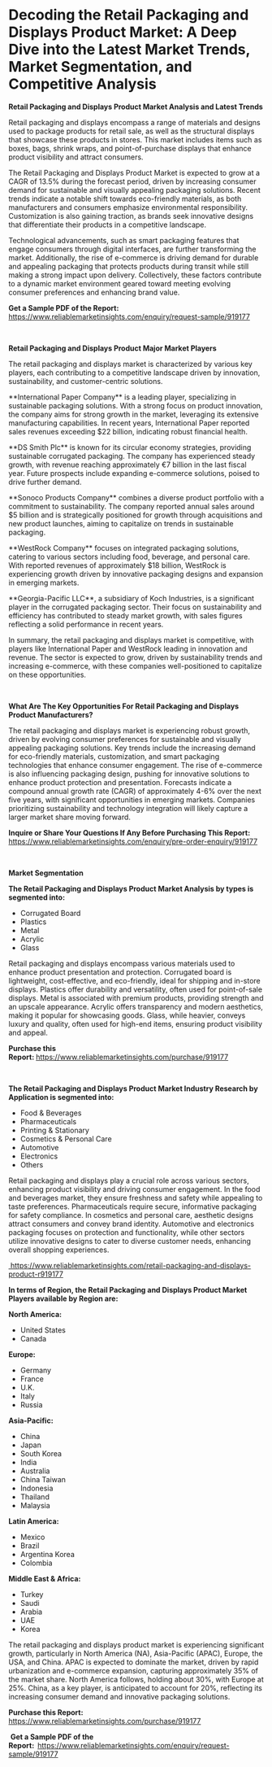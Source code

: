 <p><h1>Decoding the Retail Packaging and Displays Product Market: A Deep Dive into the Latest Market Trends, Market Segmentation, and Competitive Analysis</h1></p><p><strong>Retail Packaging and Displays Product Market Analysis and Latest Trends</strong></p>
<p><p>Retail packaging and displays encompass a range of materials and designs used to package products for retail sale, as well as the structural displays that showcase these products in stores. This market includes items such as boxes, bags, shrink wraps, and point-of-purchase displays that enhance product visibility and attract consumers.</p><p>The Retail Packaging and Displays Product Market is expected to grow at a CAGR of 13.5% during the forecast period, driven by increasing consumer demand for sustainable and visually appealing packaging solutions. Recent trends indicate a notable shift towards eco-friendly materials, as both manufacturers and consumers emphasize environmental responsibility. Customization is also gaining traction, as brands seek innovative designs that differentiate their products in a competitive landscape. </p><p>Technological advancements, such as smart packaging features that engage consumers through digital interfaces, are further transforming the market. Additionally, the rise of e-commerce is driving demand for durable and appealing packaging that protects products during transit while still making a strong impact upon delivery. Collectively, these factors contribute to a dynamic market environment geared toward meeting evolving consumer preferences and enhancing brand value.</p></p>
<p><strong>Get a Sample PDF of the Report:&nbsp;</strong> <a href="https://www.reliablemarketinsights.com/enquiry/request-sample/919177?utm_campaign=3356&utm_medium=2&utm_source=Github&utm_content=ia&utm_term=15042025&utm_id=retail-packaging-and-displays-product">https://www.reliablemarketinsights.com/enquiry/request-sample/919177</a></p>
<p>&nbsp;</p>
<p><strong>Retail Packaging and Displays Product Major Market Players</strong></p>
<p><p>The retail packaging and displays market is characterized by various key players, each contributing to a competitive landscape driven by innovation, sustainability, and customer-centric solutions.</p><p>**International Paper Company** is a leading player, specializing in sustainable packaging solutions. With a strong focus on product innovation, the company aims for strong growth in the market, leveraging its extensive manufacturing capabilities. In recent years, International Paper reported sales revenues exceeding $22 billion, indicating robust financial health.</p><p>**DS Smith Plc** is known for its circular economy strategies, providing sustainable corrugated packaging. The company has experienced steady growth, with revenue reaching approximately €7 billion in the last fiscal year. Future prospects include expanding e-commerce solutions, poised to drive further demand.</p><p>**Sonoco Products Company** combines a diverse product portfolio with a commitment to sustainability. The company reported annual sales around $5 billion and is strategically positioned for growth through acquisitions and new product launches, aiming to capitalize on trends in sustainable packaging.</p><p>**WestRock Company** focuses on integrated packaging solutions, catering to various sectors including food, beverage, and personal care. With reported revenues of approximately $18 billion, WestRock is experiencing growth driven by innovative packaging designs and expansion in emerging markets.</p><p>**Georgia-Pacific LLC**, a subsidiary of Koch Industries, is a significant player in the corrugated packaging sector. Their focus on sustainability and efficiency has contributed to steady market growth, with sales figures reflecting a solid performance in recent years.</p><p>In summary, the retail packaging and displays market is competitive, with players like International Paper and WestRock leading in innovation and revenue. The sector is expected to grow, driven by sustainability trends and increasing e-commerce, with these companies well-positioned to capitalize on these opportunities.</p></p>
<p>&nbsp;</p>
<p><strong>What Are The Key Opportunities For Retail Packaging and Displays Product Manufacturers?</strong></p>
<p><p>The retail packaging and displays market is experiencing robust growth, driven by evolving consumer preferences for sustainable and visually appealing packaging solutions. Key trends include the increasing demand for eco-friendly materials, customization, and smart packaging technologies that enhance consumer engagement. The rise of e-commerce is also influencing packaging design, pushing for innovative solutions to enhance product protection and presentation. Forecasts indicate a compound annual growth rate (CAGR) of approximately 4-6% over the next five years, with significant opportunities in emerging markets. Companies prioritizing sustainability and technology integration will likely capture a larger market share moving forward.</p></p>
<p><strong>Inquire or Share Your Questions If Any Before Purchasing This Report:</strong> <a href="https://www.reliablemarketinsights.com/enquiry/pre-order-enquiry/919177?utm_campaign=3356&utm_medium=2&utm_source=Github&utm_content=ia&utm_term=15042025&utm_id=retail-packaging-and-displays-product">https://www.reliablemarketinsights.com/enquiry/pre-order-enquiry/919177</a></p>
<p>&nbsp;</p>
<p><strong>Market Segmentation</strong></p>
<p><strong>The Retail Packaging and Displays Product Market Analysis by types is segmented into:</strong></p>
<p><ul><li>Corrugated Board</li><li>Plastics</li><li>Metal</li><li>Acrylic</li><li>Glass</li></ul></p>
<p><p>Retail packaging and displays encompass various materials used to enhance product presentation and protection. Corrugated board is lightweight, cost-effective, and eco-friendly, ideal for shipping and in-store displays. Plastics offer durability and versatility, often used for point-of-sale displays. Metal is associated with premium products, providing strength and an upscale appearance. Acrylic offers transparency and modern aesthetics, making it popular for showcasing goods. Glass, while heavier, conveys luxury and quality, often used for high-end items, ensuring product visibility and appeal.</p></p>
<p><strong>Purchase this Report:&nbsp;</strong><a href="https://www.reliablemarketinsights.com/purchase/919177?utm_campaign=3356&utm_medium=2&utm_source=Github&utm_content=ia&utm_term=15042025&utm_id=retail-packaging-and-displays-product">https://www.reliablemarketinsights.com/purchase/919177</a></p>
<p>&nbsp;</p>
<p><strong>The Retail Packaging and Displays Product Market Industry Research by Application is segmented into:</strong></p>
<p><ul><li>Food & Beverages</li><li>Pharmaceuticals</li><li>Printing & Stationary</li><li>Cosmetics & Personal Care</li><li>Automotive</li><li>Electronics</li><li>Others</li></ul></p>
<p><p>Retail packaging and displays play a crucial role across various sectors, enhancing product visibility and driving consumer engagement. In the food and beverages market, they ensure freshness and safety while appealing to taste preferences. Pharmaceuticals require secure, informative packaging for safety compliance. In cosmetics and personal care, aesthetic designs attract consumers and convey brand identity. Automotive and electronics packaging focuses on protection and functionality, while other sectors utilize innovative designs to cater to diverse customer needs, enhancing overall shopping experiences.</p></p>
<p><a href="https://www.reliablemarketinsights.com/retail-packaging-and-displays-product-r919177?utm_campaign=3356&utm_medium=2&utm_source=Github&utm_content=ia&utm_term=15042025&utm_id=retail-packaging-and-displays-product">&nbsp;https://www.reliablemarketinsights.com/retail-packaging-and-displays-product-r919177</a></p>
<p><strong>In terms of Region, the Retail Packaging and Displays Product Market Players available by Region are:</strong></p>
<p>
    <p> <strong> North America: </strong>
        <ul>
            <li>United States</li>
            <li>Canada</li>
        </ul>
        </p> 
    <p> <strong> Europe: </strong>
        <ul>
            <li>Germany</li>
            <li>France</li>
            <li>U.K.</li>
            <li>Italy</li>
            <li>Russia</li>
        </ul>
        </p> 
    <p> <strong> Asia-Pacific: </strong>
        <ul>
            <li>China</li>
            <li>Japan</li>
            <li>South Korea</li>
            <li>India</li>
            <li>Australia</li>
            <li>China Taiwan</li>
            <li>Indonesia</li>
            <li>Thailand</li>
            <li>Malaysia</li>
        </ul>
        </p> 
    <p> <strong> Latin America: </strong>
        <ul>
            <li>Mexico</li>
            <li>Brazil</li>
            <li>Argentina Korea</li>
            <li>Colombia</li>
        </ul>
        </p> 
    <p> <strong> Middle East & Africa: </strong>
        <ul>
            <li>Turkey</li>
            <li>Saudi</li>
            <li>Arabia</li>
            <li>UAE</li>
            <li>Korea</li>
        </ul>
    </p>
    </p>
<p><p>The retail packaging and displays product market is experiencing significant growth, particularly in North America (NA), Asia-Pacific (APAC), Europe, the USA, and China. APAC is expected to dominate the market, driven by rapid urbanization and e-commerce expansion, capturing approximately 35% of the market share. North America follows, holding about 30%, with Europe at 25%. China, as a key player, is anticipated to account for 20%, reflecting its increasing consumer demand and innovative packaging solutions.</p></p>
<p><strong>Purchase this Report: </strong><a href="https://www.reliablemarketinsights.com/purchase/919177?utm_campaign=3356&utm_medium=2&utm_source=Github&utm_content=ia&utm_term=15042025&utm_id=retail-packaging-and-displays-product">https://www.reliablemarketinsights.com/purchase/919177</a></p>
<p>&nbsp;<strong>Get a Sample PDF of the Report:&nbsp;&nbsp;</strong><a href="https://www.reliablemarketinsights.com/enquiry/request-sample/919177?utm_campaign=3356&utm_medium=2&utm_source=Github&utm_content=ia&utm_term=15042025&utm_id=retail-packaging-and-displays-product">https://www.reliablemarketinsights.com/enquiry/request-sample/919177</a></p>
<p><strong></strong></p>
<p><p></p><p></p><p></p></p>